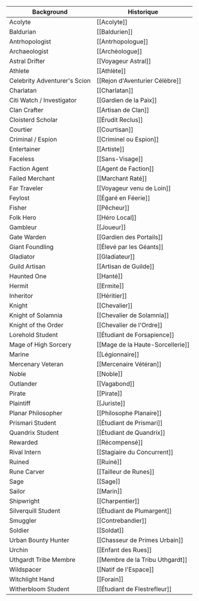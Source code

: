 | Background | Historique |
| ---------- | ---------- |
| Acolyte | [[Acolyte]] |
| Baldurian | [[Baldurien]] |
| Antrhopologist | [[Antrhopologue]] |
| Archaeologist | [[Archéologue]] |
| Astral Drifter | [[Voyageur Astral]] |
| Athlete | [[Athlète]] |
| Celebrity Adventurer's Scion | [[Rejon d'Aventurier Célèbre]] |
| Charlatan | [[Charlatan]] |
| Citi Watch / Investigator | [[Gardien de la Paix]] |
| Clan Crafter | [[Artisan de Clan]] |
| Cloisterd Scholar | [[Érudit Reclus]] |
| Courtier | [[Courtisan]] |
| Criminal / Espion | [[Criminel ou Espion]] |
| Entertainer | [[Artiste]] |
| Faceless | [[Sans-Visage]] |
| Faction Agent | [[Agent de Faction]] |
| Failed Merchant | [[Marchant Raté]] |
| Far Traveler | [[Voyageur venu de Loin]] |
| Feylost | [[Égaré en Féerie]] |
| Fisher | [[Pêcheur]] |
| Folk Hero | [[Héro Local]]|
| Gambleur | [[Joueur]] |
| Gate Warden | [[Gardien des Portails]] |
| Giant Foundling | [[Élevé par les Géants]] |
| Gladiator | [[Gladiateur]] |
| Guild Artisan | [[Artisan de Guilde]] |
| Haunted One | [[Hanté]] |
| Hermit | [[Ermite]] |
| Inheritor | [[Héritier]] |
| Knight | [[Chevalier]] |
| Knight of Solamnia | [[Chevalier de Solamnia]] |
| Knight of the Order | [[Chevalier de l'Ordre]] |
| Lorehold Student | [[Étudiant de Forsapience]] |
| Mage of High Sorcery | [[Mage de la Haute-Sorcellerie]] |
| Marine | [[Légionnaire]] |
| Mercenary Veteran | [[Mercenaire Vétéran]] |
| Noble | [[Noble]] |
| Outlander | [[Vagabond]] |
| Pirate | [[Pirate]] |
| Plaintiff | [[Juriste]] |
| Planar Philosopher | [[Philosophe Planaire]] |
| Prismari Student | [[Étudiant de Prismari]] |
| Quandrix Student | [[Étudiant de Quandrix]] |
| Rewarded | [[Récompensé]] |
| Rival Intern | [[Stagiaire du Concurrent]] |
| Ruined | [[Ruiné]] |
| Rune Carver | [[Tailleur de Runes]] |
| Sage | [[Sage]] |
| Sailor | [[Marin]] |
| Shipwright | [[Charpentier]] |
| Silverquill Student | [[Étudiant de Plumargent]] |
| Smuggler | [[Contrebandier]] |
| Soldier | [[Soldat]] |
| Urban Bounty Hunter | [[Chasseur de Primes Urbain]] |
| Urchin | [[Enfant des Rues]] |
| Uthgardt Tribe Membre | [[Membre de la Tribu Uthgardt]] |
| Wildspacer | [[Natif de l'Espace]] |
| Witchlight Hand | [[Forain]] |
| Witherbloom Student | [[Étudiant de Flestrefleur]] |
